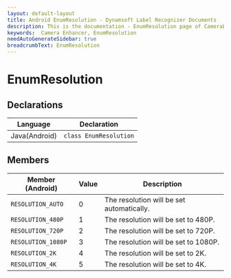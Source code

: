 ```yaml
---
layout: default-layout
title: Android EnumResolution - Dynamsoft Label Recognizer Documents
description: This is the documentation - EnumResolution page of CameraEnhancer library.
keywords:  Camera Enhancer, EnumResolution
needAutoGenerateSidebar: true
breadcrumbText: EnumResolution
---
```


# EnumResolution

## Declarations

| Language | Declaration |
|----------|-------------|
| Java(Android) | `class EnumResolution` |

## Members

| Member (Android) | Value | Description |
| ---------------- | ----- | ----------- |
| `RESOLUTION_AUTO` | 0 | The resolution will be set automatically. |
| `RESOLUTION_480P` | 1 | The resolution will be set to 480P. |
| `RESOLUTION_720P` | 2 | The resolution will be set to 720P. |
| `RESOLUTION_1080P` | 3 | The resolution will be set to 1080P. |
| `RESOLUTION_2K` | 4 | The resolution will be set to 2K. |
| `RESOLUTION_4K` | 5 | The resolution will be set to 4K. |
